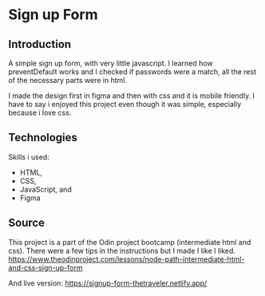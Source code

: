 # Sign up Form

## Introduction
A simple sign up form, with very little javascript. I learned how preventDefault works and I checked if passwords were a match, all the rest of the necessary parts were in html. 

I made the design first in figma and then with css and it is mobile friendly. I have to say i enjoyed this project even though it was simple, especially because i love css. 

## Technologies
Skills i used: 
- HTML,
- CSS,
- JavaScript, and
- Figma

## Source
This project is a part of the Odin project bootcamp (intermediate html and css). There were a few tips in the instructions but I made I like I liked. 
https://www.theodinproject.com/lessons/node-path-intermediate-html-and-css-sign-up-form

And live version: https://signup-form-thetraveler.netlify.app/
